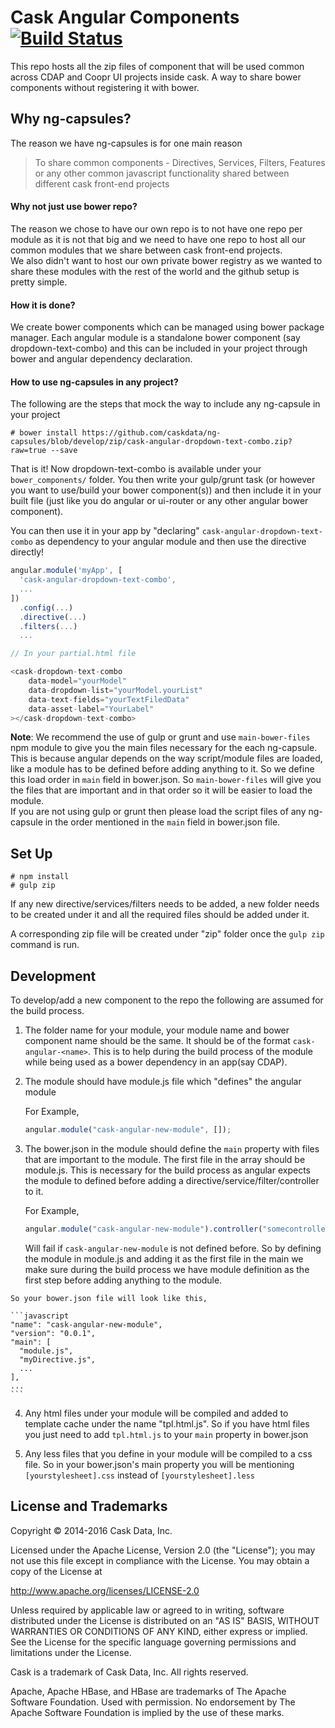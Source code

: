 # Cask Angular Components [![Build Status](https://travis-ci.org/caskdata/ng-capsules.svg)](https://travis-ci.org/caskdata/ng-capsules)

  This repo hosts all the zip files of component that will be used common
  across CDAP and Coopr UI projects inside cask. A way to share bower components
  without registering it with bower.

## Why ng-capsules?

  The reason we have ng-capsules is for one main reason

  > To share common components - Directives, Services, Filters, Features or any other common
    javascript functionality shared between different cask front-end projects

#### Why not just use bower repo?

  The reason we chose to have our own repo is to not have one repo per module as it is not that big and
  we need to have one repo to host all our common modules that we share between cask front-end projects. <br />
  We also didn't want to host our own private bower registry as we wanted to share these modules with the rest of the world and the github setup is pretty simple.

#### How it is done?

  We create bower components which can be managed using bower package manager.
  Each angular module is a standalone bower component (say dropdown-text-combo) and this can be included
  in your project through bower and angular dependency declaration.

#### How to use ng-capsules in any project?

  The following are the steps that mock the way to include any ng-capsule in your project

    # bower install https://github.com/caskdata/ng-capsules/blob/develop/zip/cask-angular-dropdown-text-combo.zip?raw=true --save

  That is it! Now dropdown-text-combo is available under your ```bower_components/``` folder.
  You then write your gulp/grunt task (or however you want to use/build your bower component(s)) and then include it in your built file (just like you do angular or ui-router or any other angular bower component).

  You can then use it in your app by "declaring" ```cask-angular-dropdown-text-combo``` as dependency to your angular module and then use the directive directly!

  ```javascript
  angular.module('myApp', [
    'cask-angular-dropdown-text-combo',
    ...
  ])
    .config(...)
    .directive(...)
    .filters(...)
    ...

  // In your partial.html file

  <cask-dropdown-text-combo
      data-model="yourModel"
      data-dropdown-list="yourModel.yourList"
      data-text-fields="yourTextFiledData"
      data-asset-label="YourLabel"
  ></cask-dropdown-text-combo>
  ```

**Note**: We recommend the use of gulp or grunt and use ```main-bower-files``` npm module to give you the main files necessary for the each ng-capsule. This is because angular depends on the way script/module files are loaded, like a module has to be defined before adding anything to it. So we define this load order in ```main``` field in bower.json. So ```main-bower-files``` will give you the files that are important and in that order so it will be easier to load the module.
<br />
If you are not using gulp or grunt then please load the script files of any ng-capsule in the order mentioned in the ```main``` field in bower.json file.

## Set Up

    # npm install
    # gulp zip

  If any new directive/services/filters needs to be added, a new folder needs to
  be created under it and all the required files should be added under it.

  A corresponding zip file will be created under "zip" folder once
  the ```gulp zip``` command is run.

## Development

  To develop/add a new component to the repo the following are assumed for the build
  process.

  1. The folder name for your module, your module name and bower component name should
     be the same. It should be of the format ```cask-angular-<name>```. This is to help
     during the build process of the module while being used as a bower dependency in an app(say CDAP).

  2. The module should have module.js file which "defines" the angular module

     For Example,
     ```javascript
     angular.module("cask-angular-new-module", []);
     ```

  3. The bower.json in the module should define the ```main``` property with files that are
     important to the module. The first file in the array should be module.js.
     This is necessary for the build process as angular expects the module to defined
     before adding a directive/service/filter/controller to it.

     For Example,
     ```javascript
     angular.module("cask-angular-new-module").controller("somecontroller", function() {...})
     ```
     Will fail if ```cask-angular-new-module``` is not defined before. So by defining the module in module.js
     and adding it as the first file in the main we make sure during the build
     process we have module definition as the first step before adding anything
     to the module.

    So your bower.json file will look like this,

    ```javascript
    "name": "cask-angular-new-module",
    "version": "0.0.1",
    "main": [
      "module.js",
      "myDirective.js",
      ...
    ],
    ...
    ```

  4. Any html files under your module will be compiled and added to template cache
     under the name "tpl.html.js". So if you have html files you just need to add
     ```tpl.html.js``` to your ```main``` property in bower.json

  5. Any less files that you define in your module will be compiled to a css file.
     So in your bower.json's main property you will be mentioning ```[yourstylesheet].css```
     instead of ```[yourstylesheet].less```


 ## License and Trademarks


 Copyright © 2014-2016 Cask Data, Inc.

 Licensed under the Apache License, Version 2.0 (the "License"); you may not use this file except
 in compliance with the License. You may obtain a copy of the License at

 http://www.apache.org/licenses/LICENSE-2.0

 Unless required by applicable law or agreed to in writing, software distributed under the
 License is distributed on an "AS IS" BASIS, WITHOUT WARRANTIES OR CONDITIONS OF ANY KIND,
 either express or implied. See the License for the specific language governing permissions
 and limitations under the License.

 Cask is a trademark of Cask Data, Inc. All rights reserved.

 Apache, Apache HBase, and HBase are trademarks of The Apache Software Foundation. Used with
 permission. No endorsement by The Apache Software Foundation is implied by the use of these marks.

